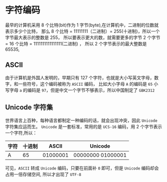# 字符编码

最早的计算机采用 8 个比特(bit)作为 1 字节(byte),在计算机中，二进制的位数就表示多少个比特，
那么 8 个比特 = 11111111（二进制）= 255(十进制)，所以一个字节最大表示的整数是 255，
所以要表示更大的数，就需要更多的字节 2 个字节 = 16 个比特 = 1111111111111111(二进制) ，
所以 2 个字节表示的最大整数是 65535,

## ASCII

由于计算机是外国人发明的，早期只有 127 个字符，也就是大小写英文字母，数字，和一些符号，这个编码被称为 `ASCII` 编码，
比如大小字母 `A` 的编码是 `65` 小写字母 `a` 的编码是 `97`，但是中文一个字节不够表示，所以中国制定了 `GBK2312`

## Unicode 字符集

世界语言上百种，每种语言都制定一种编码的话，就会出现冲突，因此 `Unicode` 字符集应运而生。
`Unicode` 是一套标准，常用的是 `UCS-16` 编码，用 2 个字节表示一个字符,所以：

| 字符 | 十进制 | ASCII    | Unicode           |
| ---- | ------ | -------- | ----------------- |
| A    | 65     | 01000001 | 00000000 01000001 |

可见，`ASCII` 转成 `Unicode` 编码，只要在前面补 `0` 即可，但是 `Unicode` 编码却会占用一倍存储空间,
所以才出现了 `UTF-8`
